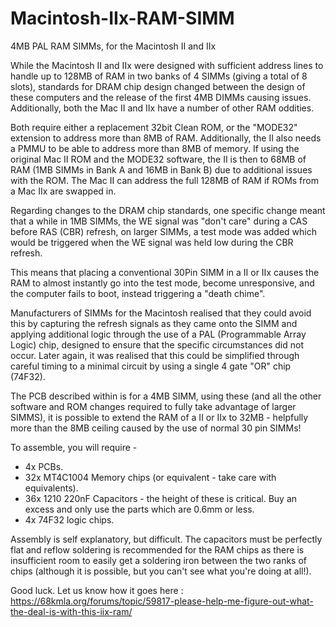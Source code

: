 # Macintosh-IIx-RAM-SIMM

4MB PAL RAM SIMMs, for the Macintosh II and IIx

While the Macintosh II and IIx were designed with sufficient address lines to handle up to 128MB of RAM in two banks of 4 SIMMs (giving a total of 8 slots), standards for DRAM chip design changed between the design of these computers and the release of the first 4MB DIMMs causing issues. Additionally, both the Mac II and IIx have a number of other RAM oddities.

Both require either a replacement 32bit Clean ROM, or the "MODE32" extension to address more than  8MB of RAM. Additionally, the II also needs a PMMU to be able to address more than 8MB of memory. If using the original Mac II ROM and the MODE32 software, the II is then to 68MB of RAM (1MB SIMMs in Bank A and 16MB in Bank B) due to additional issues with the ROM. The Mac II can address the full 128MB of RAM if ROMs from a Mac IIx are swapped in.

Regarding changes to the DRAM chip standards, one specific change meant that a while in 1MB SIMMs, the WE signal was "don't care" during a CAS before RAS (CBR) refresh, on larger SIMMs, a test mode was added which would be triggered when the WE signal was held low during the CBR refresh.

This means that placing a conventional 30Pin SIMM in a II or IIx causes the RAM to almost instantly go into the test mode, become unresponsive, and the computer fails to boot, instead triggering a "death chime".

Manufacturers of SIMMs for the Macintosh realised that they could avoid this by capturing the refresh signals as they came onto the SIMM and applying additional logic through the use of a PAL (Programmable Array Logic) chip, designed to ensure that the specific circumstances did not occur. Later again, it was realised that this could be simplified through careful timing to a minimal circuit by using a single 4 gate "OR" chip (74F32).

The PCB described within is for a 4MB SIMM, using these (and all the other software and ROM changes required to fully take advantage of larger SIMMS), it is possible to extend the RAM of a II or IIx to 32MB - helpfully more than the 8MB ceiling caused by the use of normal 30 pin SIMMs!

To assemble, you will require -
* 4x PCBs.
* 32x MT4C1004 Memory chips (or equivalent - take care with equivalents).
* 36x 1210 220nF Capacitors - the height of these is critical. Buy an excess and only use the parts which are 0.6mm or less.
* 4x 74F32 logic chips.

Assembly is self explanatory, but difficult. The capacitors must be perfectly flat and reflow soldering is recommended for the RAM chips as there is insufficient room to easily get a soldering iron between the two ranks of chips (although it is possible, but you can't see what you're doing at all!).

Good luck. Let us know how it goes here : https://68kmla.org/forums/topic/59817-please-help-me-figure-out-what-the-deal-is-with-this-iix-ram/
